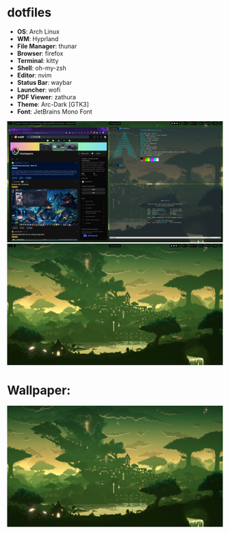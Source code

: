 # dotfiles

- **OS**: Arch Linux
- **WM**: Hyprland
- **File Manager**: thunar
- **Browser**: firefox
- **Terminal**: kitty
- **Shell**: oh-my-zsh
- **Editor**: nvim
- **Status Bar**: waybar
- **Launcher**: wofi
- **PDF Viewer**: zathura
- **Theme**: Arc-Dark [GTK3]
- **Font**: JetBrains Mono Font

<img src="./background_with_apps.png" alt=img width=900px>

<img src="./background.png" alt=img width=900px>

# Wallpaper:

<img src="./sumeru_awakening.jpg">